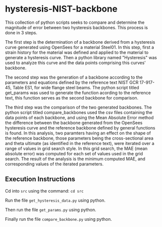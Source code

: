 # hysteresis-NIST-backbone

This collection of python scripts seeks to compare and determine the magnitude of error between two hysteresis backbones. This process is done in 3 steps.

The first step is the determination of a backbone derived from a hysteresis curve generated using OpenSees for a material Steel01. In this step, first a strain history for the material was defined and applied to the material to generate a hysteresis curve. Then a python library named "Hysteresis" was used to analyze this curve and the data points comprising this curves' backbone.

The second step was the generation of a backbone according to the parameters and equations defined by the reference text NIST GCR 17-917-45, Table ES1, for wide flange steel beams. The python script titled get_params was used to generate the function acording to the reference text, this function serves as the second backbone for comparison. 

The third step was the comparison of the two generated backbones. The python script titled compare_backbones used the csv files containing the data points of each backbone, and using the Mean Absolute Error method the difference between the backbone generated from the OpenSees hysteresis curve and the reference backbone defined by general functions is found. In this analysis, two paramters having an effect on the shape of the reference backbone, those parameters being the cross-sectional area and theta ultimate (as identified in the reference text), were iterated over a range of values in grid search style. In this grid search, the MAE (mean absolute error) was computed for each set of values used in the grid search. The result of the analysis is the minimum computed MAE, and corresponding values of the iterated parameters. 

## Execution Instructions

Cd into `src` using the command: `cd src`

Run the file `get_hysteresis_data.py` using python.

Then run the file `get_params.py` using python.

Finally run the file `compare_backbone.py` using python.